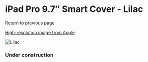 # iPad Pro 9.7″ Smart Cover - Lilac

[Return to previous page](/ipad_pro97)

[High-resolution image from Apple](https://store.storeimages.cdn-apple.com/8756/as-images.apple.com/is/MMG72?wid=4500&hei=4500&fmt=png)

<div style="width: 384px"><img src="/everysource/MMG72.png" alt="Lilac"></div>

### Under construction
